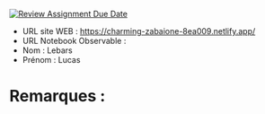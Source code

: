 [![Review Assignment Due Date](https://classroom.github.com/assets/deadline-readme-button-22041afd0340ce965d47ae6ef1cefeee28c7c493a6346c4f15d667ab976d596c.svg)](https://classroom.github.com/a/gSiCmYxP)
- URL site WEB : https://charming-zabaione-8ea009.netlify.app/
- URL Notebook Observable :
- Nom : Lebars
- Prénom : Lucas

# Remarques :
